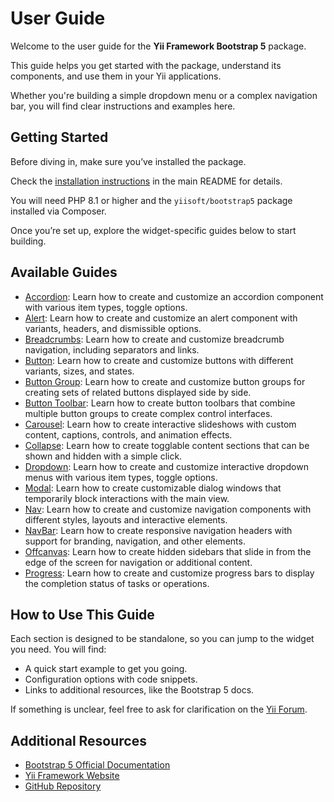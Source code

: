 # User Guide

Welcome to the user guide for the **Yii Framework Bootstrap 5** package.

This guide helps you get started with the package, understand its components, and use them in your Yii applications.

Whether you're building a simple dropdown menu or a complex navigation bar, you will find clear instructions and 
examples here.

## Getting Started

Before diving in, make sure you’ve installed the package.

Check the [installation instructions](/README.md#installation) in the main README for details.

You will need PHP 8.1 or higher and the `yiisoft/bootstrap5` package installed via Composer.

Once you’re set up, explore the widget-specific guides below to start building.

## Available Guides

- [Accordion](accordion.md): Learn how to create and customize an accordion component with various item types, 
  toggle options.
- [Alert](alert.md): Learn how to create and customize an alert component with variants, headers, and dismissible 
  options.
- [Breadcrumbs](breadcrumbs.md): Learn how to create and customize breadcrumb navigation, including separators and
  links.
- [Button](button.md): Learn how to create and customize buttons with different variants, sizes, and states.
- [Button Group](button-group.md): Learn how to create and customize button groups for creating sets of related 
  buttons displayed side by side.
- [Button Toolbar](button-toolbar.md): Learn how to create button toolbars that combine multiple button groups to create
  complex control interfaces.
- [Carousel](carousel.md): Learn how to create interactive slideshows with custom content, captions, controls, and animation
  effects.
- [Collapse](collapse.md): Learn how to create togglable content sections that can be shown and hidden with a simple click.
- [Dropdown](dropdown.md): Learn how to create and customize interactive dropdown menus with various item types, toggle
  options.
- [Modal](modal.md): Learn how to create customizable dialog windows that temporarily block interactions with the main view.
- [Nav](nav.md): Learn how to create and customize navigation components with different styles, layouts and interactive elements.
- [NavBar](navbar.md): Learn how to create responsive navigation headers with support for branding, navigation, and other elements.
- [Offcanvas](offcanvas.md): Learn how to create hidden sidebars that slide in from the edge of the screen for navigation or additional content.
- [Progress](progress.md): Learn how to create and customize progress bars to display the completion status of tasks or operations.

## How to Use This Guide

Each section is designed to be standalone, so you can jump to the widget you need. You will find:
- A quick start example to get you going.
- Configuration options with code snippets.
- Links to additional resources, like the Bootstrap 5 docs.

If something is unclear, feel free to ask for clarification on the [Yii Forum](https://forum.yiiframework.com/c/yii-3-0/63).

## Additional Resources

- [Bootstrap 5 Official Documentation](https://getbootstrap.com/docs/5.3/getting-started/introduction/)
- [Yii Framework Website](https://www.yiiframework.com/)
- [GitHub Repository](https://github.com/yiisoft/bootstrap5)

